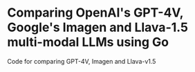 # Comparing OpenAI's GPT-4V, Google's Imagen and Llava-1.5 multi-modal LLMs using Go

Code for comparing GPT-4V, Imagen and Llava-v1.5